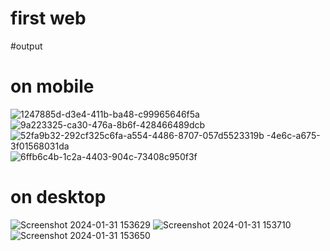 # first web

#output
 # on mobile
 ![1247885d-d3e4-411b-ba48-c99965646f5a](https://github.com/abhaybhadoriyadevil/friends_support/assets/113772624/28c7e831-a106-4d0c-99a9-983917b9afc0)
![9a223325-ca30-476a-8b6f-428466489dcb](https://github.com/abhaybhadoriyadevil/friends_support/assets/113772624/c5bde010-606e-4483-9125-f7eaeb5a2df9)
![52fa9b32-292c![f325c6fa-a554-4486-8707-057d5523319b](https://github.com/abhaybhadoriyadevil/friends_support/assets/113772624/b3c70569-0e6a-41d6-a9d2-240915a0315b)
-4e6c-a675-3f01568031da](https://github.com/abhaybhadoriyadevil/friends_support/assets/113772624/b755cc68-0cac-44d7-93a3-a8272c0a322c)
![6ffb6c4b-1c2a-4403-904c-73408c950f3f](https://github.com/abhaybhadoriyadevil/friends_support/assets/113772624/371920f0-7e2a-432a-ad83-2e66d6ae12e4)

# on desktop
![Screenshot 2024-01-31 153629](https://github.com/abhaybhadoriyadevil/friends_support/assets/113772624/31e6fb64-aa3a-4a13-8780-0488512f1db3)
![Screenshot 2024-01-31 153710](https://github.com/abhaybhadoriyadevil/friends_support/assets/113772624/e007b29f-5b86-44b8-bcd7-52b2885af657)
![Screenshot 2024-01-31 153650](https://github.com/abhaybhadoriyadevil/friends_support/assets/113772624/ffe95c13-c7e2-4b91-8df6-e52164b38e09)
